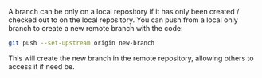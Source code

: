 A branch can be only on a local repository if it has only been created / checked out to on the local repository. You can push from a local only branch to create a new remote branch with the code:

```bash
git push --set-upstream origin new-branch
```

This will create the new branch in the remote repository, allowing others to access it if need be.